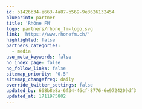 ```yaml
---
id: b1426b34-e663-4a87-b569-9e3626132454
blueprint: partner
title: 'Rhône FM'
logo: partners/rhone_fm-logo.svg
link: 'https://www.rhonefm.ch/'
highlighted: false
partners_categories:
  - media
use_meta_keywords: false
no_index_page: false
no_follow_links: false
sitemap_priority: '0.5'
sitemap_changefreq: daily
override_twitter_settings: false
updated_by: 668b8e8a-6f34-46cf-8776-6e9724209df3
updated_at: 1711975802
---
```

